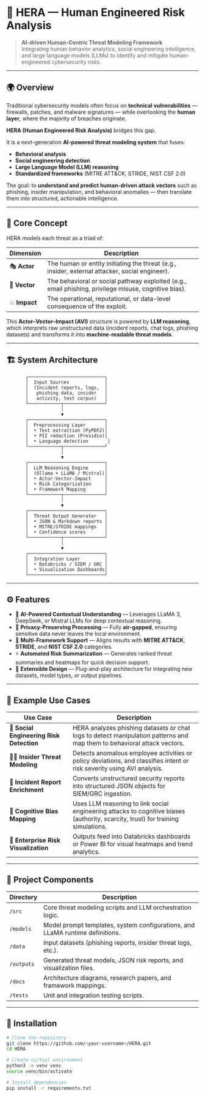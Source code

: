 # 🧠 HERA — Human Engineered Risk Analysis

> **AI-driven Human-Centric Threat Modeling Framework**  
> Integrating human behavior analytics, social engineering intelligence, and large language models (LLMs) to identify and mitigate human-engineered cybersecurity risks.

---

## 🌍 Overview

Traditional cybersecurity models often focus on **technical vulnerabilities** — firewalls, patches, and malware signatures — while overlooking the **human layer**, where the majority of breaches originate.

**HERA (Human Engineered Risk Analysis)** bridges this gap.

It is a next-generation **AI-powered threat modeling system** that fuses:
- **Behavioral analysis**
- **Social engineering detection**
- **Large Language Model (LLM) reasoning**
- **Standardized frameworks** (MITRE ATT&CK, STRIDE, NIST CSF 2.0)

The goal: to **understand and predict human-driven attack vectors** such as phishing, insider manipulation, and behavioral anomalies — then translate them into structured, actionable intelligence.

---

## 🧩 Core Concept

HERA models each threat as a triad of:

| **Dimension** | **Description** |
|----------------|----------------|
| 🎭 **Actor** | The human or entity initiating the threat (e.g., insider, external attacker, social engineer). |
| 🧬 **Vector** | The behavioral or social pathway exploited (e.g., email phishing, privilege misuse, cognitive bias). |
| 💥 **Impact** | The operational, reputational, or data-level consequence of the exploit. |

This **Actor–Vector–Impact (AVI)** structure is powered by **LLM reasoning**, which interprets raw unstructured data (incident reports, chat logs, phishing datasets) and transforms it into **machine-readable threat models**.

---

## 🏗️ System Architecture

           ┌────────────────────────────┐
           │  Input Sources             │
           │  (Incident reports, logs,  │
           │   phishing data, insider   │
           │   activity, text corpus)   │
           └────────────┬───────────────┘
                        │
                        ▼
           ┌────────────────────────────┐
           │  Preprocessing Layer       │
           │  • Text extraction (PyPDF2)│
           │  • PII redaction (Presidio)│
           │  • Language detection       │
           └────────────┬───────────────┘
                        │
                        ▼
           ┌────────────────────────────┐
           │  LLM Reasoning Engine      │
           │  (Ollama + LLaMA / Mistral)│
           │  • Actor-Vector-Impact     │
           │  • Risk Categorization     │
           │  • Framework Mapping       │
           └────────────┬───────────────┘
                        │
                        ▼
           ┌────────────────────────────┐
           │  Threat Output Generator   │
           │  • JSON & Markdown reports │
           │  • MITRE/STRIDE mappings   │
           │  • Confidence scores       │
           └────────────┬───────────────┘
                        │
                        ▼
           ┌────────────────────────────┐
           │  Integration Layer         │
           │  • Databricks / SIEM / GRC │
           │  • Visualization Dashboards│
           └────────────────────────────┘




---

## ⚙️ Features

- 🧠 **AI-Powered Contextual Understanding** — Leverages LLaMA 3, DeepSeek, or Mistral LLMs for deep contextual reasoning.  
- 🔐 **Privacy-Preserving Processing** — Fully **air-gapped**, ensuring sensitive data never leaves the local environment.  
- 🧩 **Multi-Framework Support** — Aligns results with **MITRE ATT&CK**, **STRIDE**, and **NIST CSF 2.0** categories.  
- ⚡ **Automated Risk Summarization** — Generates ranked threat summaries and heatmaps for quick decision support.  
- 🧱 **Extensible Design** — Plug-and-play architecture for integrating new datasets, model types, or output pipelines.

---

## 🧪 Example Use Cases

| **Use Case** | **Description** |
|---------------|----------------|
| 🎯 **Social Engineering Risk Detection** | HERA analyzes phishing datasets or chat logs to detect manipulation patterns and map them to behavioral attack vectors. |
| 🧍‍♂️ **Insider Threat Modeling** | Detects anomalous employee activities or policy deviations, and classifies intent or risk severity using AVI analysis. |
| 🧾 **Incident Report Enrichment** | Converts unstructured security reports into structured JSON objects for SIEM/GRC ingestion. |
| 🧬 **Cognitive Bias Mapping** | Uses LLM reasoning to link social engineering attacks to cognitive biases (authority, scarcity, trust) for training simulations. |
| 🧰 **Enterprise Risk Visualization** | Outputs feed into Databricks dashboards or Power BI for visual heatmaps and trend analytics. |

---

## 🧱 Project Components

| **Directory** | **Description** |
|----------------|----------------|
| `/src` | Core threat modeling scripts and LLM orchestration logic. |
| `/models` | Model prompt templates, system configurations, and LLaMA runtime definitions. |
| `/data` | Input datasets (phishing reports, insider threat logs, etc.). |
| `/outputs` | Generated threat models, JSON risk reports, and visualization files. |
| `/docs` | Architecture diagrams, research papers, and framework mappings. |
| `/tests` | Unit and integration testing scripts. |

---

## 🧰 Installation

```bash
# Clone the repository
git clone https://github.com/<your-username>/HERA.git
cd HERA

# Create virtual environment
python3 -m venv venv
source venv/bin/activate

# Install dependencies
pip install -r requirements.txt

